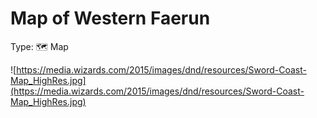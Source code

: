 # Map of Western Faerun

Type: 🗺️ Map

![https://media.wizards.com/2015/images/dnd/resources/Sword-Coast-Map_HighRes.jpg](https://media.wizards.com/2015/images/dnd/resources/Sword-Coast-Map_HighRes.jpg)